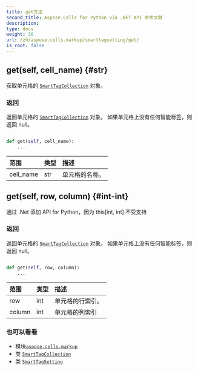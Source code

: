 ```yaml
---
title: get方法
second_title: Aspose.Cells for Python via .NET API 参考文献
description:
type: docs
weight: 30
url: /zh/aspose.cells.markup/smarttagsetting/get/
is_root: false
---
```

##  get(self, cell_name) {#str}
获取单元格的 [`SmartTagCollection`](/cells/python-net/zh/aspose.cells.markup/smarttagcollection) 对象。


### 返回

返回单元格的 [`SmartTagCollection`](/cells/python-net/zh/aspose.cells.markup/smarttagcollection) 对象。
如果单元格上没有任何智能标签，则返回 null。


```python

def get(self, cell_name):
    ...
```


|范围|类型|描述|
| :- | :- | :- |
| cell_name | str |单元格的名称。|


##  get(self, row, column) {#int-int}
通过 .Net 添加 API for Python，因为 this[int, int] 不受支持


### 返回

返回单元格的 [`SmartTagCollection`](/cells/python-net/zh/aspose.cells.markup/smarttagcollection) 对象。
如果单元格上没有任何智能标签，则返回 null。


```python

def get(self, row, column):
    ...
```


|范围|类型|描述|
| :- | :- | :- |
| row | int |单元格的行索引。|
| column | int |单元格的列索引|



### 也可以看看
* 模块[`aspose.cells.markup`](../../)
* 类 [`SmartTagCollection`](/cells/python-net/zh/aspose.cells.markup/smarttagcollection)
* 类 [`SmartTagSetting`](/cells/python-net/zh/aspose.cells.markup/smarttagsetting)
